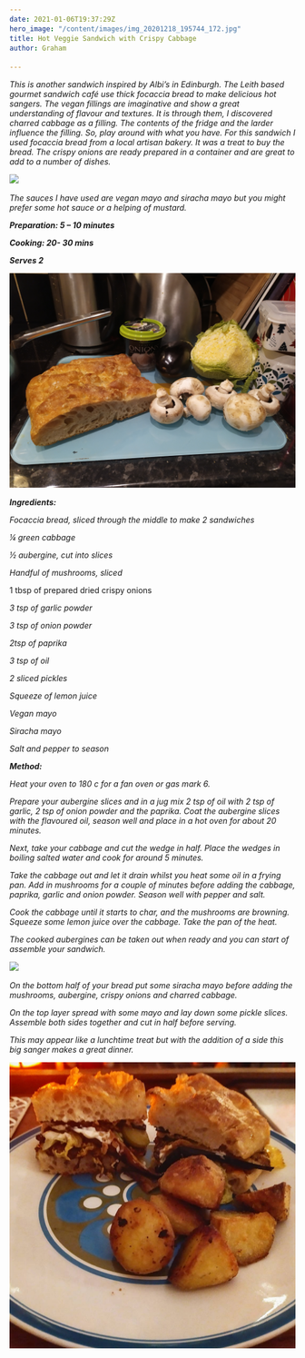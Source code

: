 ```yaml
---
date: 2021-01-06T19:37:29Z
hero_image: "/content/images/img_20201218_195744_172.jpg"
title: Hot Veggie Sandwich with Crispy Cabbage
author: Graham

---
```

_This is another sandwich inspired by Albi’s in Edinburgh. The Leith based gourmet sandwich café use thick focaccia bread to make delicious hot sangers. The vegan fillings are imaginative and show a great understanding of flavour and textures. It is through them, I discovered charred cabbage as a filling. The contents of the fridge and the larder influence the filling. So, play around with what you have. For this sandwich I used focaccia bread from a local artisan bakery. It was a treat to buy the bread. The crispy onions are ready prepared in a container and are great to add to a number of dishes._ 

![](/content/images/img_20201218_193825.jpg)

_The sauces I have used are vegan mayo and siracha mayo but you might prefer some hot sauce or a helping of mustard._

**_Preparation: 5 – 10 minutes_**

**_Cooking: 20- 30 mins_**

**_Serves 2_**

![](/content/images/img_20201218_182138.jpg)

**_Ingredients:_** 

_Focaccia bread, sliced through the middle to make 2 sandwiches_

_¼ green cabbage_

_½ aubergine, cut into slices_

_Handful of mushrooms, sliced_ 

1 tbsp of prepared dried crispy onions

_3 tsp of garlic powder_

_3 tsp of onion powder_

_2tsp of paprika_

_3 tsp of oil_

_2 sliced pickles_

_Squeeze of lemon juice_

_Vegan mayo_

_Siracha mayo_

_Salt and pepper to season_

**_Method:_**

_Heat your oven to 180 c for a fan oven or gas mark 6._

_Prepare your aubergine slices and in a jug mix 2 tsp of oil with 2 tsp of garlic, 2 tsp of onion powder and the paprika. Coat the aubergine slices with the flavoured oil, season well and place in a hot oven for about 20 minutes._

_Next, take your cabbage and cut the wedge in half. Place the wedges in boiling salted water and cook for around 5 minutes._

_Take the cabbage out and let it drain whilst you heat some oil in a frying pan. Add in mushrooms for a couple of minutes before adding the cabbage, paprika, garlic and onion powder. Season well with pepper and salt._ 

_Cook the cabbage until it starts to char, and the mushrooms are browning. Squeeze some lemon juice over the cabbage. Take the pan of the heat._

_The cooked aubergines can be taken out when ready and you can start of assemble your sandwich._

![](/content/images/img_20201218_193227.jpg)

_On the bottom half of your bread put some siracha mayo before adding the mushrooms, aubergine, crispy onions and charred cabbage._

_On the top layer spread with some mayo and lay down some pickle slices. Assemble both sides together and cut in half before serving._

_This may appear like a lunchtime treat but with the addition of a side this big sanger makes a great dinner._ 

![](/content/images/img_20201218_201120_592.jpg)